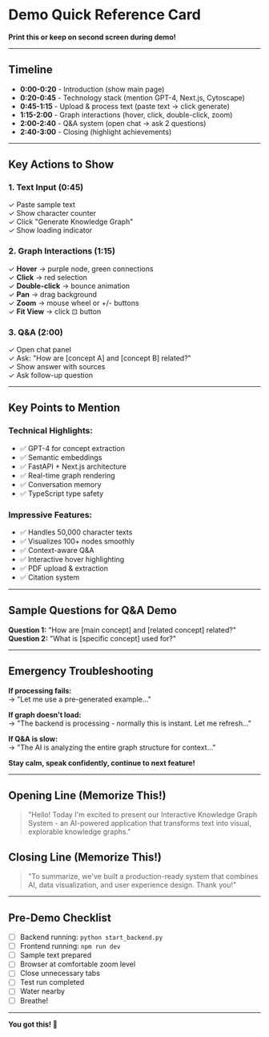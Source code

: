 # Demo Quick Reference Card

**Print this or keep on second screen during demo!**

---

## Timeline
- **0:00-0:20** - Introduction (show main page)
- **0:20-0:45** - Technology stack (mention GPT-4, Next.js, Cytoscape)
- **0:45-1:15** - Upload & process text (paste text → click generate)
- **1:15-2:00** - Graph interactions (hover, click, double-click, zoom)
- **2:00-2:40** - Q&A system (open chat → ask 2 questions)
- **2:40-3:00** - Closing (highlight achievements)

---

## Key Actions to Show

### 1. Text Input (0:45)
✓ Paste sample text  
✓ Show character counter  
✓ Click "Generate Knowledge Graph"  
✓ Show loading indicator  

### 2. Graph Interactions (1:15)
✓ **Hover** → purple node, green connections  
✓ **Click** → red selection  
✓ **Double-click** → bounce animation  
✓ **Pan** → drag background  
✓ **Zoom** → mouse wheel or +/- buttons  
✓ **Fit View** → click ⊡ button  

### 3. Q&A (2:00)
✓ Open chat panel  
✓ Ask: "How are [concept A] and [concept B] related?"  
✓ Show answer with sources  
✓ Ask follow-up question  

---

## Key Points to Mention

### Technical Highlights:
- ✅ GPT-4 for concept extraction
- ✅ Semantic embeddings
- ✅ FastAPI + Next.js architecture
- ✅ Real-time graph rendering
- ✅ Conversation memory
- ✅ TypeScript type safety

### Impressive Features:
- ✅ Handles 50,000 character texts
- ✅ Visualizes 100+ nodes smoothly
- ✅ Context-aware Q&A
- ✅ Interactive hover highlighting
- ✅ PDF upload & extraction
- ✅ Citation system

---

## Sample Questions for Q&A Demo

**Question 1:** "How are [main concept] and [related concept] related?"  
**Question 2:** "What is [specific concept] used for?"

---

## Emergency Troubleshooting

**If processing fails:**  
→ "Let me use a pre-generated example..."

**If graph doesn't load:**  
→ "The backend is processing - normally this is instant. Let me refresh..."

**If Q&A is slow:**  
→ "The AI is analyzing the entire graph structure for context..."

**Stay calm, speak confidently, continue to next feature!**

---

## Opening Line (Memorize This!)

> "Hello! Today I'm excited to present our Interactive Knowledge Graph System - an AI-powered application that transforms text into visual, explorable knowledge graphs."

## Closing Line (Memorize This!)

> "To summarize, we've built a production-ready system that combines AI, data visualization, and user experience design. Thank you!"

---

## Pre-Demo Checklist

- [ ] Backend running: `python start_backend.py`
- [ ] Frontend running: `npm run dev`
- [ ] Sample text prepared
- [ ] Browser at comfortable zoom level
- [ ] Close unnecessary tabs
- [ ] Test run completed
- [ ] Water nearby
- [ ] Breathe!

---

**You got this! 🚀**

